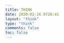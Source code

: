 ```yaml
---
title: THINK
date: 2020-02-16 0726:41
layout: "think"
type: "think"
comments: false
toc: false
---
```



